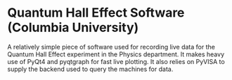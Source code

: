 # Quantum Hall Effect Software (Columbia University)

A relatively simple piece of software used for recording live data for
the Quantum Hall Effect experiment in the Physics department. It makes
heavy use of PyQt4 and pyqtgraph for fast live plotting. It also relies
on PyVISA to supply the backend used to query the machines for data.

